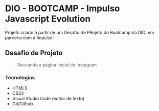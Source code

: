 # DIO - BOOTCAMP - Impulso Javascript Evolution

Projeto criado à partir de um Desafio de PRojeto do Bootcamp da DIO, em parceria com a Impulso!

## Desafio de Projeto
> Recriando a página inicial do Instagram

### Tecnologias
- HTML5
- CSS3
- Visual Studio Code (editor de texto)
- Git/Github
